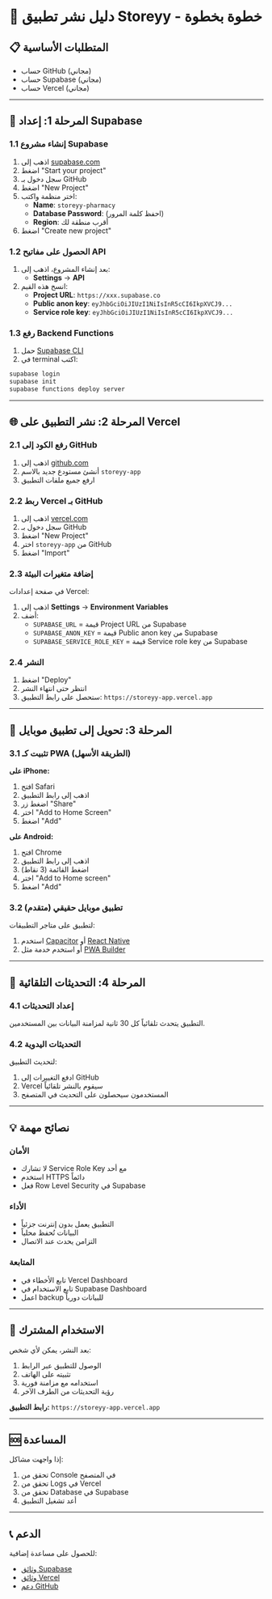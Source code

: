 # 🚀 دليل نشر تطبيق Storeyy - خطوة بخطوة

## 📋 المتطلبات الأساسية
- حساب GitHub (مجاني)
- حساب Supabase (مجاني)
- حساب Vercel (مجاني)

---

## 🔧 المرحلة 1: إعداد Supabase

### 1.1 إنشاء مشروع Supabase
1. اذهب إلى [supabase.com](https://supabase.com)
2. اضغط "Start your project"
3. سجل دخول بـ GitHub
4. اضغط "New Project"
5. اختر منظمة واكتب:
   - **Name**: `storeyy-pharmacy`
   - **Database Password**: (احفظ كلمة المرور)
   - **Region**: أقرب منطقة لك
6. اضغط "Create new project"

### 1.2 الحصول على مفاتيح API
1. بعد إنشاء المشروع، اذهب إلى:
   - **Settings** → **API**
2. انسخ هذه القيم:
   - **Project URL**: `https://xxx.supabase.co`
   - **Public anon key**: `eyJhbGciOiJIUzI1NiIsInR5cCI6IkpXVCJ9...`
   - **Service role key**: `eyJhbGciOiJIUzI1NiIsInR5cCI6IkpXVCJ9...`

### 1.3 رفع Backend Functions
1. حمل [Supabase CLI](https://supabase.com/docs/guides/cli)
2. في terminal اكتب:
```bash
supabase login
supabase init
supabase functions deploy server
```

---

## 🌐 المرحلة 2: نشر التطبيق على Vercel

### 2.1 رفع الكود إلى GitHub
1. اذهب إلى [github.com](https://github.com)
2. أنشئ مستودع جديد بالاسم `storeyy-app`
3. ارفع جميع ملفات التطبيق

### 2.2 ربط Vercel بـ GitHub
1. اذهب إلى [vercel.com](https://vercel.com)
2. سجل دخول بـ GitHub
3. اضغط "New Project"
4. اختر `storeyy-app` من GitHub
5. اضغط "Import"

### 2.3 إضافة متغيرات البيئة
في صفحة إعدادات Vercel:
1. اذهب إلى **Settings** → **Environment Variables**
2. أضف:
   - `SUPABASE_URL` = قيمة Project URL من Supabase
   - `SUPABASE_ANON_KEY` = قيمة Public anon key من Supabase
   - `SUPABASE_SERVICE_ROLE_KEY` = قيمة Service role key من Supabase

### 2.4 النشر
1. اضغط "Deploy"
2. انتظر حتى انتهاء النشر
3. ستحصل على رابط التطبيق: `https://storeyy-app.vercel.app`

---

## 📱 المرحلة 3: تحويل إلى تطبيق موبايل

### 3.1 تثبيت كـ PWA (الطريقة الأسهل)

**على iPhone:**
1. افتح Safari
2. اذهب إلى رابط التطبيق
3. اضغط زر "Share" 
4. اختر "Add to Home Screen"
5. اضغط "Add"

**على Android:**
1. افتح Chrome
2. اذهب إلى رابط التطبيق
3. اضغط القائمة (3 نقاط)
4. اختر "Add to Home screen"
5. اضغط "Add"

### 3.2 تطبيق موبايل حقيقي (متقدم)
لتطبيق على متاجر التطبيقات:
1. استخدم [Capacitor](https://capacitorjs.com/) أو [React Native](https://reactnative.dev/)
2. أو استخدم خدمة مثل [PWA Builder](https://www.pwabuilder.com/)

---

## 🔄 المرحلة 4: التحديثات التلقائية

### 4.1 إعداد التحديثات
التطبيق يتحدث تلقائياً كل 30 ثانية لمزامنة البيانات بين المستخدمين.

### 4.2 التحديثات اليدوية
لتحديث التطبيق:
1. ادفع التغييرات إلى GitHub
2. Vercel سيقوم بالنشر تلقائياً
3. المستخدمون سيحصلون على التحديث في المتصفح

---

## 💡 نصائح مهمة

### الأمان
- لا تشارك Service Role Key مع أحد
- استخدم HTTPS دائماً
- فعل Row Level Security في Supabase

### الأداء
- التطبيق يعمل بدون إنترنت جزئياً
- البيانات تُحفظ محلياً
- التزامن يحدث عند الاتصال

### المتابعة
- تابع الأخطاء في Vercel Dashboard
- تابع الاستخدام في Supabase Dashboard
- اعمل backup للبيانات دورياً

---

## 🎯 الاستخدام المشترك

بعد النشر، يمكن لأي شخص:
1. الوصول للتطبيق عبر الرابط
2. تثبيته على الهاتف
3. استخدامه مع مزامنة فورية
4. رؤية التحديثات من الطرف الآخر

**رابط التطبيق:** `https://storeyy-app.vercel.app`

---

## 🆘 المساعدة

إذا واجهت مشاكل:
1. تحقق من Console في المتصفح
2. تحقق من Logs في Vercel
3. تحقق من Database في Supabase
4. أعد تشغيل التطبيق

---

## 📞 الدعم

للحصول على مساعدة إضافية:
- [وثائق Supabase](https://supabase.com/docs)
- [وثائق Vercel](https://vercel.com/docs)
- [دعم GitHub](https://github.com/support)